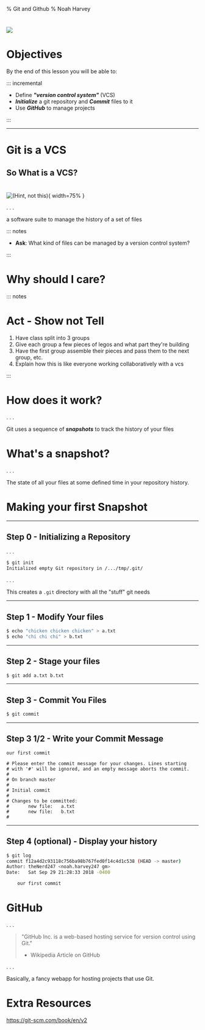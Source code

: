 % Git and Github
% Noah Harvey

# 

![](https://imgs.xkcd.com/comics/git.png)

# Objectives

By the end of this lesson you will be able to:

::: incremental 

* Define __*"version control system"*__ (VCS)
* __*Initialize*__ a git repository and __*Commit*__ files to it
* Use __*GitHub*__ to manage projects

:::

---

# Git is a VCS
## So What is a VCS?

# 

![(Hint, not this)](https://images1.loopnet.com/i2/GxEHR3oeLSAMr4hgJmUFJIat8njt8yLDopfhlgwRGiw/112/image.jpg){ width=75% }

. . .

a software suite to manage the history of a set of files

::: notes

* __Ask__: What kind of files can be managed by a version control system?

:::

# Why should I care?

::: notes

# Act - Show not Tell

1. Have class split into 3 groups
1. Give each group a few pieces of legos and what part they're building
1. Have the first group assemble their pieces and pass them to the next group,
   etc.
1. Explain how this is like everyone working collaboratively with a vcs

:::

# How does it work?

. . .

Git uses a sequence of __*snapshots*__ to track the history of your files

# What's a snapshot?

. . .

The state of all your files at some defined time in your repository history.

# Making your first Snapshot

---

## Step 0 - Initializing a Repository

. . .

```bash
$ git init
Initialized empty Git repository in /.../tmp/.git/
```
. . .

This creates a `.git` directory with all the "stuff" git needs

---

## Step 1 - Modify Your files

```bash
$ echo "chicken chicken chicken" > a.txt
$ echo "chi chi chi" > b.txt
```

---

## Step 2 - Stage your files

```bash
$ git add a.txt b.txt
```

---

## Step 3 - Commit You Files

```bash
$ git commit
```

---

## Step 3 1/2 - Write your Commit Message

```
our first commit

# Please enter the commit message for your changes. Lines starting
# with '#' will be ignored, and an empty message aborts the commit.
#
# On branch master
#
# Initial commit
#
# Changes to be committed:
#       new file:   a.txt
#       new file:   b.txt
#
```

---

## Step 4 (optional) - Display your history

```bash
$ git log
commit f12a4d2c93118c756ba98b767fed0f14c4d1c538 (HEAD -> master)
Author: theNerd247 <noah.harvey247 gm>
Date:   Sat Sep 29 21:28:33 2018 -0400

    our first commit
```

# GitHub 

. . .

> "GitHub Inc. is a web-based hosting service for version control using Git."
>  - Wikipedia Article on GitHub

. . .

Basically, a fancy webapp for hosting projects that use Git.

# Extra Resources

https://git-scm.com/book/en/v2

